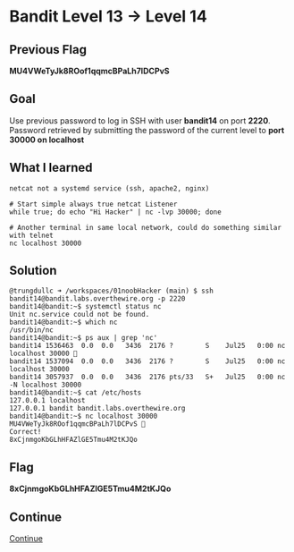 # Bandit Level 13 → Level 14

## Previous Flag
<b>MU4VWeTyJk8ROof1qqmcBPaLh7lDCPvS</b>

## Goal
Use previous password to log in SSH with user <b>bandit14</b> on port <b>2220</b>.  Password retrieved by submitting the password of the current level to <b>port 30000 on localhost</b>

## What I learned
```
netcat not a systemd service (ssh, apache2, nginx)

# Start simple always true netcat Listener
while true; do echo "Hi Hacker" | nc -lvp 30000; done

# Another terminal in same local network, could do something similar with telnet
nc localhost 30000
```

## Solution
```
@trungdullc ➜ /workspaces/01noobHacker (main) $ ssh bandit14@bandit.labs.overthewire.org -p 2220
bandit14@bandit:~$ systemctl status nc
Unit nc.service could not be found.
bandit14@bandit:~$ which nc
/usr/bin/nc
bandit14@bandit:~$ ps aux | grep 'nc'
bandit14 1536463  0.0  0.0   3436  2176 ?        S    Jul25   0:00 nc localhost 30000 👀
bandit14 1537094  0.0  0.0   3436  2176 ?        S    Jul25   0:00 nc localhost 30000
bandit14 3057937  0.0  0.0   3436  2176 pts/33   S+   Jul25   0:00 nc -N localhost 30000
bandit14@bandit:~$ cat /etc/hosts
127.0.0.1 localhost
127.0.0.1 bandit bandit.labs.overthewire.org
bandit14@bandit:~$ nc localhost 30000
MU4VWeTyJk8ROof1qqmcBPaLh7lDCPvS 👀
Correct!
8xCjnmgoKbGLhHFAZlGE5Tmu4M2tKJQo
```

## Flag
<b>8xCjnmgoKbGLhHFAZlGE5Tmu4M2tKJQo</b>

## Continue
[Continue](/overthewire/1415.md)